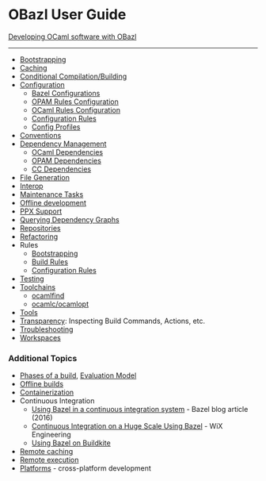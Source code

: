OBazl User Guide
================

[Developing OCaml software with OBazl](development.md)

------------------------------------------------------------------------

-   [Bootstrapping](bootstrap.md)
-   [Caching](caching.md)
-   [Conditional Compilation/Building](conditional.md)
-   [Configuration](configuration.md)
    -   [Bazel Configurations](configuration.md#bazel)
    -   [OPAM Rules Configuration](configuration.md#opamconfig)
    -   [OCaml Rules Configuration](configuration.md#ocamlconfig)
    -   [Configuration Rules](configrules.md)
    -   [Config Profiles](configprofiles.md)
-   [Conventions](conventions.md)
-   [Dependency Management](depmgmt.md)
    -   [OCaml Dependencies](dependencies_ocaml.md)
    -   [OPAM Dependencies](dependencies_opam.md)
    -   [CC Dependencies](dependencies_cc.md)
-   [File Generation](filegen.md)
-   [Interop](interop.md)
-   [Maintenance Tasks](maintenance.md)
-   [Offline development](offline.md)
-   [PPX Support](ppx.md)
-   [Querying Dependency Graphs](querying.md)
-   [Repositories](workspaces.md)
-   [Refactoring](refactoring.md)
-   Rules
    -   [Bootstrapping](bootstrap.md#rules)
    -   [Build Rules](build_rules.md)
    -   [Configuration Rules](configrules.md)
-   [Testing](testing.md)
-   [Toolchains](toolchains.md)
    -   [ocamlfind](toochains.md#ocamlfind)
    -   [ocamlc/ocamlopt](toochains.md#ocamlc)
-   [Tools](tools.md)
-   [Transparency](transparency.md): Inspecting Build Commands, Actions,
    etc.
-   [Troubleshooting](troubleshooting.md)
-   [Workspaces](workspaces.md)

### Additional Topics

-   [Phases of a
    build](https://docs.bazel.build/versions/master/guide.html#phases-of-a-build),
    [Evaluation
    Model](https://docs.bazel.build/versions/master/skylark/concepts.html#evaluation-model)
-   [Offline
    builds](https://docs.bazel.build/versions/master/external.html#offline-builds)
-   [Containerization](https://github.com/bazelbuild/rules_docker)
-   Continuous Integration
    -   [Using Bazel in a continuous integration
        system](https://blog.bazel.build/2016/01/27/continuous-integration.html) -
        Bazel blog article (2016)
    -   [Continuous Integration on a Huge Scale Using
        Bazel](https://www.wix.engineering/post/continuous-integration-on-a-mammoth-scale-using-bazel) -
        WiX Engineering
    -   [Using Bazel on
        Buildkite](https://buildkite.com/docs/tutorials/bazel)
-   [Remote
    caching](https://docs.bazel.build/versions/master/remote-caching.html)
-   [Remote
    execution](https://docs.bazel.build/versions/master/remote-execution.html)
-   [Platforms](https://docs.bazel.build/versions/master/platforms.html) -
    cross-platform development
